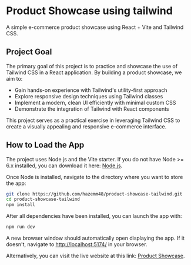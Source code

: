 # Product Showcase using tailwind

A simple e-commerce product showcase using React + Vite and Tailwind CSS.

## Project Goal

The primary goal of this project is to practice and showcase the use of Tailwind CSS in a React application. By building a product showcase, we aim to:

- Gain hands-on experience with Tailwind's utility-first approach
- Explore responsive design techniques using Tailwind classes
- Implement a modern, clean UI efficiently with minimal custom CSS
- Demonstrate the integration of Tailwind with React components

This project serves as a practical exercise in leveraging Tailwind CSS to create a visually appealing and responsive e-commerce interface.

## How to Load the App

The project uses Node.js and the Vite starter. If you do not have Node >= 6.x installed, you can download it here: [Node.js](https://nodejs.org/en/).

Once Node is installed, navigate to the directory where you want to store the app:
```sh
git clone https://github.com/hazemm48/product-showcase-tailwind.git
cd product-showcase-tailwind
npm install
```
After all dependencies have been installed, you can launch the app with:
```sh
npm run dev
```
A new browser window should automatically open displaying the app. If it doesn't, navigate to [http://localhost:5174/](http://localhost:5174/) in your browser.

Alternatively, you can visit the live website at this link: [Product Showcase](https://product-showcase-tailwind.vercel.app).
